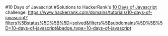 #10 Days of Javascript
#Solutions to HackerRank's [10 Days of Javascript](https://www.hackerrank.com/domains/tutorials/10-days-of-javascript/) challenge.
https://www.hackerrank.com/domains/tutorials/10-days-of-javascript?filters%5Bstatus%5D%5B%5D=solved&filters%5Bsubdomains%5D%5B%5D=10-days-of-javascript&badge_type=10-days-of-javascript
